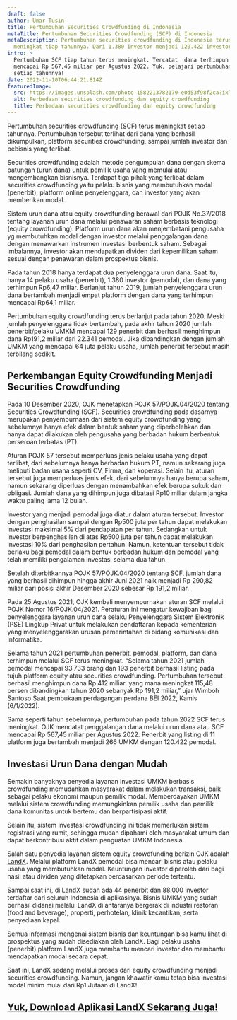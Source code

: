 ```yaml
---
draft: false
author: Umar Tusin
title: Pertumbuhan Securities Crowdfunding di Indonesia
metaTitle: Pertumbuhan Securities Crowdfunding (SCF) di Indonesia
metaDescription: Pertumbuhan securities crowdfunding di Indonesia terus
  meningkat tiap tahunnya. Dari 1.380 investor menjadi 120.422 investor.
intro: >
  Pertumbuhan SCF tiap tahun terus meningkat. Tercatat  dana terhimpun melalui
  mencapai Rp 567,45 miliar per Agustus 2022. Yuk, pelajari pertumbuhan SCF
  setiap tahunnya!
date: 2022-11-10T06:44:21.814Z
featuredImage:
  src: https://images.unsplash.com/photo-1582213782179-e0d53f98f2ca?ixlib=rb-4.0.3&ixid=MnwxMjA3fDB8MHxwaG90by1wYWdlfHx8fGVufDB8fHx8&auto=format&fit=crop&w=870&q=80
  alt: Perbedaan securities crowdfunding dan equity crowdfunding
  title: Perbedaan securities crowdfunding dan equity crowdfunding
---
```

<!--StartFragment-->

Pertumbuhan securities crowdfunding (SCF) terus meningkat setiap tahunnya. Pertumbuhan tersebut terlihat dari dana yang berhasil dikumpulkan, platform securities crowdfunding, sampai jumlah investor dan pebisnis yang terlibat.



Securities crowdfunding adalah metode pengumpulan dana dengan skema patungan (urun dana) untuk pemilik usaha yang memulai atau mengembangkan bisnisnya. Terdapat tiga pihak yang terlibat dalam securities crowdfunding yaitu pelaku bisnis yang membutuhkan modal (penerbit), platform online penyelenggara, dan investor yang akan memberikan modal.



Sistem urun dana atau equity crowdfunding berawal dari POJK No.37/2018 tentang layanan urun dana melalui penawaran saham berbasis teknologi (equity crowdfunding). Platform urun dana akan menjembatani pengusaha yg membutuhkan modal dengan investor melalui penggalangan dana dengan menawarkan instrumen investasi berbentuk saham. Sebagai imbalannya, investor akan mendapatkan dividen dari kepemilikan saham sesuai dengan penawaran dalam prospektus bisnis. 



Pada tahun 2018 hanya terdapat dua penyelenggara urun dana. Saat itu, hanya 14 pelaku usaha (penerbit), 1.380 investor (pemodal), dan dana yang terhimpun Rp6,47 miliar. Berlanjut tahun 2019, jumlah penyelenggara urun dana bertambah menjadi empat platform dengan dana yang terhimpun mencapai Rp64,1 miliar.



Pertumbuhan equity crowdfunding terus berlanjut pada tahun 2020. Meski jumlah penyelenggara tidak bertambah, pada akhir tahun 2020 jumlah penerbit/pelaku UMKM mencapai 129 penerbit dan berhasil menghimpun dana Rp191,2 miliar dari 22.341 pemodal. Jika dibandingkan dengan jumlah UMKM yang mencapai 64 juta pelaku usaha, jumlah penerbit tersebut masih terbilang sedikit.

## Perkembangan Equity Crowdfunding Menjadi Securities Crowdfunding

Pada 10 Desember 2020, OJK menetapkan POJK 57/POJK.04/2020 tentang Securities Crowdfunding (SCF). Securities crowdfunding pada dasarnya merupakan penyempurnaan dari sistem equity crowdfunding yang sebelumnya hanya efek dalam bentuk saham yang diperbolehkan dan hanya dapat dilakukan oleh pengusaha yang berbadan hukum berbentuk perseroan terbatas (PT).



Aturan POJK 57 tersebut memperluas jenis pelaku usaha yang dapat terlibat, dari sebelumnya hanya berbadan hukum PT, namun sekarang juga meliputi badan usaha seperti CV, Firma, dan koperasi. Selain itu, aturan tersebut juga memperluas jenis efek, dari sebelumnya hanya berupa saham, namun sekarang diperluas dengan menambahkan efek berupa sukuk dan obligasi. Jumlah dana yang dihimpun juga dibatasi Rp10 miliar dalam jangka waktu paling lama 12 bulan.



Investor yang menjadi pemodal juga diatur dalam aturan tersebut. Investor dengan penghasilan sampai dengan Rp500 juta per tahun dapat melakukan investasi maksimal 5% dari pendapatan per tahun. Sedangkan untuk investor berpenghasilan di atas Rp500 juta per tahun dapat melakukan investasi 10% dari penghasilan pertahun. Namun, ketentuan tersebut tidak berlaku bagi pemodal dalam bentuk berbadan hukum dan pemodal yang telah memiliki pengalaman investasi selama dua tahun.



Setelah diterbitkannya POJK 57/POJK.04/2020 tentang SCF, jumlah dana yang berhasil dihimpun hingga akhir Juni 2021 naik menjadi Rp 290,82 miliar dari posisi akhir Desember 2020 sebesar Rp 191,2 miliar.



Pada 25 Agustus 2021, OJK kembali menyempurnakan aturan SCF melalui POJK Nomor 16/POJK.04/2021. Peraturan ini mengatur kewajiban bagi penyelenggara layanan urun dana selaku Penyelenggara Sistem Elektronik  (PSE) Lingkup Privat untuk melakukan pendaftaran kepada kementerian yang menyelenggarakan urusan pemerintahan di bidang komunikasi dan informatika.



Selama tahun 2021 pertumbuhan penerbit, pemodal, platform, dan dana terhimpun melalui SCF terus meningkat. “Selama tahun 2021 jumlah pemodal mencapai 93.733 orang dan 193 penerbit berhasil listing pada tujuh platform equity atau securities crowdfunding. Pertumbuhan tersebut berhasil menghimpun dana Rp 412 miliar  yang mana meningkat 115,48 persen dibandingkan tahun 2020 sebanyak Rp 191,2 miliar,” ujar Wimboh Santoso Saat pembukaan perdagangan perdana BEI 2022, Kamis (6/1/2022).



Sama seperti tahun sebelumnya, pertumbuhan pada tahun 2022 SCF terus meningkat. OJK mencatat penggalangan dana melalui urun dana atau SCF mencapai Rp 567,45 miliar per Agustus 2022. Penerbit yang listing di 11 platform juga bertambah menjadi 266 UMKM dengan 120.422 pemodal. 



## Investasi Urun Dana dengan Mudah



Semakin banyaknya penyedia layanan investasi UMKM berbasis crowdfunding memudahkan masyarakat dalam melakukan transaksi, baik sebagai pelaku ekonomi maupun pemilik modal. Memberdayakan UMKM melalui sistem crowdfunding memungkinkan pemilik usaha dan pemilik dana komunitas untuk bertemu dan berpartisipasi aktif.



Selain itu, sistem investasi crowdfunding ini tidak memerlukan sistem registrasi yang rumit, sehingga mudah dipahami oleh masyarakat umum dan dapat berkontribusi aktif dalam penguatan UMKM Indonesia. 



Salah satu penyedia layanan sistem equity crowdfunding berizin OJK adalah [LandX](https://landx.id/). Melalui platform LandX pemodal bisa mencari bisnis atau pelaku usaha yang membutuhkan modal. Keuntungan investor diperoleh dari bagi hasil atau dividen yang ditetapkan berdasarkan periode tertentu.



Sampai saat ini, di LandX sudah ada 44 penerbit dan 88.000 investor terdaftar dari seluruh Indonesia di aplikasinya. Bisnis UMKM yang sudah berhasil didanai melalui LandX di antaranya bergerak di industri restoran (food and beverage), properti, perhotelan, klinik kecantikan, serta penyediaan kapal.



Semua informasi mengenai sistem bisnis dan keuntungan bisa kamu lihat di prospektus yang sudah disediakan oleh LandX. Bagi pelaku usaha (penerbit) platform LandX juga membantu mencari investor dan membantu mendapatkan modal secara cepat. 

Saat ini, LandX sedang melalui proses dari equity crowdfunding menjadi securities crowdfunding. Namun, jangan khawatir kamu tetap bisa investasi modal minim mulai dari Rp1 Jutaan di LandX!



## [Yuk, Download Aplikasi LandX Sekarang Juga!](https://app.landx.id/?utm_source=Organic+Page&utm_medium=Content+Blog&utm_campaign=BlogLandX&utm_id=Blog)  

<!--EndFragment-->